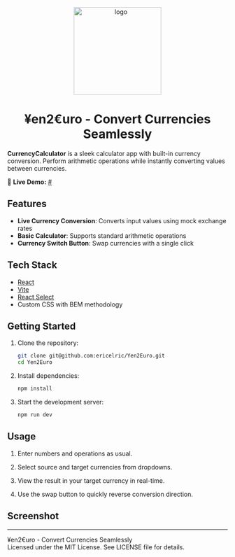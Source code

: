 <div align="center" dir="auto">
   <a href="#" rel="nofollow"><img width="200" alt="logo" src="https://github.com/user-attachments/assets/f66f19d4-7fa3-4b79-a767-b2ce0c74866d"></a><br>
</div>

<h1 align="center">¥en2€uro - Convert Currencies Seamlessly</h1>

**CurrencyCalculator** is a sleek calculator app with built-in currency conversion. Perform arithmetic operations while instantly converting values between currencies.

🚀 **Live Demo:** [#](#)

## **Features**

- **Live Currency Conversion**: Converts input values using mock exchange rates
- **Basic Calculator**: Supports standard arithmetic operations
- **Currency Switch Button**: Swap currencies with a single click

## **Tech Stack**

- [React](https://react.dev/)
- [Vite](https://vitejs.dev/)
- [React Select](https://react-select.com/)
- Custom CSS with BEM methodology

## **Getting Started**

1. Clone the repository:

   ```sh
   git clone git@github.com:ericelric/Yen2Euro.git
   cd Yen2Euro
   ```

2. Install dependencies:

   ```sh
   npm install
   ```

3. Start the development server:

   ```sh
   npm run dev
   ```

## Usage

1. Enter numbers and operations as usual.

2. Select source and target currencies from dropdowns.

3. View the result in your target currency in real-time.

4. Use the swap button to quickly reverse conversion direction.

## **Screenshot**


---

¥en2€uro - Convert Currencies Seamlessly<br>
Licensed under the MIT License. See LICENSE file for details.

